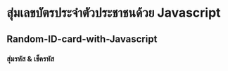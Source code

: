 # สุ่มเลขบัตรประจำตัวประชาชนด้วย Javascript
## Random-ID-card-with-Javascript

### สุ่มรหัส & เช็ครหัส